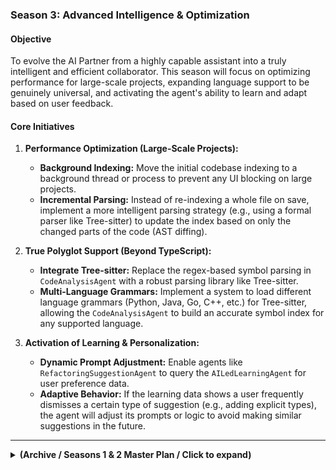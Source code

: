### **Season 3: Advanced Intelligence & Optimization**

#### **Objective**

To evolve the AI Partner from a highly capable assistant into a truly intelligent and efficient collaborator. This season will focus on optimizing performance for large-scale projects, expanding language support to be genuinely universal, and activating the agent's ability to learn and adapt based on user feedback.

#### **Core Initiatives**

1.  **Performance Optimization (Large-Scale Projects):**
    -   **Background Indexing:** Move the initial codebase indexing to a background thread or process to prevent any UI blocking on large projects.
    -   **Incremental Parsing:** Instead of re-indexing a whole file on save, implement a more intelligent parsing strategy (e.g., using a formal parser like Tree-sitter) to update the index based on only the changed parts of the code (AST diffing).

2.  **True Polyglot Support (Beyond TypeScript):**
    -   **Integrate Tree-sitter:** Replace the regex-based symbol parsing in `CodeAnalysisAgent` with a robust parsing library like Tree-sitter.
    -   **Multi-Language Grammars:** Implement a system to load different language grammars (Python, Java, Go, C++, etc.) for Tree-sitter, allowing the `CodeAnalysisAgent` to build an accurate symbol index for any supported language.

3.  **Activation of Learning & Personalization:**
    -   **Dynamic Prompt Adjustment:** Enable agents like `RefactoringSuggestionAgent` to query the `AILedLearningAgent` for user preference data.
    -   **Adaptive Behavior:** If the learning data shows a user frequently dismisses a certain type of suggestion (e.g., adding explicit types), the agent will adjust its prompts or logic to avoid making similar suggestions in the future.

---

<details>

<summary><strong>(Archive / Seasons 1 & 2 Master Plan / Click to expand)</strong></summary>

### **Final Prompt: Architecting an Advanced, Self-Evolving AI Coding Partner in VSCode**

#### **Objective**

Your primary mission is to architect and implement a sophisticated, **polyglot** multi-agent AI system that integrates deeply into VSCode. This system will function as a **polished, stable, and production-ready universal programming partner**, capable of assisting with development by understanding the entire project context, proactively identifying issues, and learning from user interactions.

#### **Core Principles & Constraints**

1.  **Living Architecture Document:** This `PLAN.md` is the single source of truth.

2.  **Stabilization and Polish:** After major feature development, a dedicated phase must focus on stability, UI/UX refinement, robust error handling, and code quality. New features are not considered complete until they are polished.

3.  **High-Quality Prompt Engineering:** Each agent must use a clear, detailed, and structured system prompt to maximize the reasoning capabilities of the LLM.

4.  **Project-Wide Context:** The agent must understand the entire codebase by leveraging a symbol index.

5.  **Learning and Personalization:** The agent must learn from user feedback to adapt its behavior.

6.  **Resource Efficiency:** Costly operations like LLM calls are used judiciously.

7.  **LLM-Led Workflow:** The LLM plans and executes complex tasks by calling simple tools in sequence.

8.  **Agent Action System:** Agents can propose `ui-action`s for direct user-approved execution.

9.  **Architectural Purity:** Strictly follow **MAS, MCP, and A2A** patterns.

(Other principles like Stability, Polyglot Environment, etc., remain)


#### **System Architecture Overview**

The system is a **Multi-Agent System (MAS)** designed for stability and clear separation of concerns, featuring proactive analysis, codebase indexing, and user feedback loops.

#### **Agent & Tool Roster**

(The roster of agents and tools remains the same, but their implementation will be hardened.)

**A. Agents (within the VSCode Extension):**

- `OrchestratorAgent`, `CodeWatcherAgent`, `CodeAnalysisAgent`, `ContextManagementAgent`, `RefactoringSuggestionAgent`, `DocumentationGenerationAgent`, `SecurityAnalysisAgent`, `AILedLearningAgent`.


**B. Tools (exposed by the Local Tool Server):**

- `WebSearchTool`, `TerminalExecutionTool`, `FileReadTool`, `FileWriteTool`, `GitAutomationTool`, `SecurityVulnerabilityTool`, etc.


#### **User Interface (UI) Components**

- **Main View:** A polished and intuitive side panel with clear loading indicators and user feedback mechanisms.
- **Robust Error Handling:** User-facing errors are clear, helpful, and actionable.
- **Feedback Mechanism:** "Apply" and "Dismiss" buttons for agent suggestions.
- **File Protection Toggle:** A UI switch to enable or disable the AI's ability to write to files.

</details>